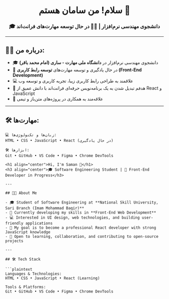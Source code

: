 <h1 align="center">سلام! من سامان هستم 👋</h1>
<h3 align="center">🎓 دانشجوی مهندسی نرم‌افزار | 👨‍💻 در حال توسعه مهارت‌های فرانت‌اند</h3>

---

## 🧑‍🎓 درباره من:

- 🎓 دانشجوی مهندسی نرم‌افزار در **دانشگاه ملی مهارت - ساری (امام محمد باقر)**  
- 🌱 در حال یادگیری و توسعه مهارت‌های **توسعه رابط کاربری (Front-End Development)**  
- 💻 علاقمند به طراحی رابط کاربری زیبا، تجربه کاربری و توسعه وب  
- 🚀 هدفم تبدیل شدن به یک برنامه‌نویس حرفه‌ای فرانت‌اند با دانش عمیق از React و JavaScript  
- 🤝 علاقه‌مند به همکاری در پروژه‌های متن‌باز و تیمی

---

## 🛠 مهارت‌ها:

```plaintext
💻 زبان‌ها و تکنولوژی‌ها:
HTML • CSS • JavaScript • React (در حال یادگیری)

🛠 ابزارها:
Git • GitHub • VS Code • Figma • Chrome DevTools

<h1 align="center">Hi, I'm Saman 👋</h1>
<h3 align="center">🎓 Software Engineering Student | 🌱 Front-End Developer in Progress</h3>

---

## 👨‍🎓 About Me

- 🎓 Student of Software Engineering at **National Skill University, Sari Branch (Imam Mohammad Baqir)**
- 🌱 Currently developing my skills in **Front-End Web Development**
- 💻 Interested in UI design, web technologies, and building user-friendly applications
- 🚀 My goal is to become a professional React developer with strong JavaScript knowledge
- 🤝 Open to learning, collaboration, and contributing to open-source projects

---

## 🛠 Tech Stack

```plaintext
Languages & Technologies:
HTML • CSS • JavaScript • React (Learning)

Tools & Platforms:
Git • GitHub • VS Code • Figma • Chrome DevTools
